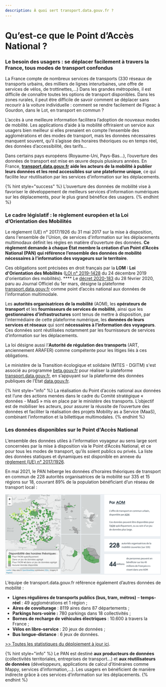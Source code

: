 ```yaml
---
description: À quoi sert transport.data.gouv.fr ?
---
```


# Qu’est-ce que le Point d’Accès National ?

### Le besoin des usagers : se déplacer facilement à travers la France, tous modes de transport confondus

La France compte de nombreux services de transports (330 réseaux de transports urbains, des milliers de lignes interurbaines, une offre de services de vélos, de trottinettes,…) Dans les grandes métropoles, il est difficile de connaître toutes les options de transport disponibles. Dans les zones rurales, il peut être difficile de savoir comment se déplacer sans recourir à la voiture individuelle : comment se rendre facilement de Figeac à Gourdon, dans le Lot, en transport en commun ?

L’accès à une meilleure information facilitera l’adoption de nouveaux modes de mobilité. Les applications d’aide à la mobilité offriraient un service aux usagers bien meilleur si elles prenaient en compte l’ensemble des agglomérations et des modes de transport, mais les données nécessaires manquent souvent, qu’il s’agisse des horaires théoriques ou en temps réel, des données d’accessibilité, des tarifs...

Dans certains pays européens (Royaume-Uni, Pays-Bas…), l’ouverture des données de transport est mise en œuvre depuis plusieurs années. En France, [**transport.data.gouv.fr**](https://transport.data.gouv.fr) **aide les acteurs de la mobilité à publier leurs données et les rend accessibles sur une plateforme unique**, ce qui facilite leur réutilisation par les services d’information sur les déplacements.

{% hint style="success" %}
L’ouverture des données de mobilité vise à favoriser le développement de meilleurs services d’information numériques sur les déplacements, pour le plus grand bénéfice des usagers.
{% endhint %}

### Le cadre législatif : le règlement européen et la Loi d’Orientation des Mobilités

Le règlement (UE) n° 2017/1926 du 31 mai 2017 sur la mise à disposition, dans l'ensemble de l'Union, de services d'information sur les déplacements multimodaux définit les règles en matière d’ouverture des données. **Ce règlement demande à chaque État membre la création d’un Point d’Accès National (PAN) qui référence l’ensemble des données de mobilité nécessaires à l’information des voyageurs sur le territoire**.&#x20;

Ces obligations sont précisées en droit français par la **LOM : Loi d'Orientation des Mobilités** ([LOI n° 2019-1428](https://www.legifrance.gouv.fr/affichTexte.do?cidTexte=JORFTEXT000039666574\&categorieLien=id) du 24 décembre 2019 d'orientation des mobilités). **** Le [décret 2020-183](https://www.legifrance.gouv.fr/affichTexte.do?cidTexte=JORFTEXT000041663171\&categorieLien=id) du 28 février 2020,  paru au Journal Officiel du 1er mars, désigne la plateforme[ transport.data.gouv.fr](https://www.ecologique-solidaire.gouv.fr/transport.data.gouv.fr) comme point d’accès national aux données de l’information multimodale. &#x20;

Les **autorités organisatrices de la mobilité** (AOM), les **opérateurs de transport** et les **fournisseurs de services de mobilité**, ainsi que les **gestionnaires d’infrastructures** sont tenus de mettre à disposition, par l’intermédiaire de cette plateforme numérique, les **données de leurs services et réseaux** qui sont **nécessaires à l’information des voyageurs**. Ces données sont réutilisées notamment par les fournisseurs de services d’information sur les déplacements.

La loi désigne aussi l’**Autorité de régulation des transports** (ART, anciennement ARAFER) comme compétente pour les litiges liés à ces obligations.

Le ministère de la Transition écologique et solidaire (MTES - DGITM) s'est associé au programme [beta.gouv.fr](http://beta.gouv.fr) pour réaliser la plateforme [transport.data.gouv.fr](https://transport.data.gouv.fr), en s’appuyant sur la plateforme des données publiques de l’État [data.gouv.fr](https://data.gouv.fr).

{% hint style="info" %}
La réalisation du Point d’accès national aux données est l’une des actions menées dans le cadre du Comité stratégique « données - MaaS » mis en place par le ministère des transports. L’objectif est de mobiliser les acteurs, pour assurer la réussite de l’ouverture des données et faciliter la réalisation des projets Mobility as a Service (MaaS), combinant l’information et la billettique multimodales.
{% endhint %}

### Les données disponibles sur le Point d'Accès National

L’ensemble des données utiles à l’information voyageur au sens large sont concernées par la mise à disposition via le Point d’Accès National, et ce pour tous les modes de transport, qu’ils soient publics ou privés. La liste des données statiques et dynamiques est disponible en annexe du [règlement (UE) n° 2017/1926](https://eur-lex.europa.eu/legal-content/FR/TXT/HTML/?uri=CELEX:32017R1926\&from=EN).

En mai 2021, le PAN héberge les données d’horaires théoriques de transport en commun de 228 autorités organisatrices de la mobilité sur 335 et 15 régions sur 18, couvrant 89% de la population bénéficiant d’un réseau de transport local :

![Statistiques d'ouverture des données des transports publics](<.gitbook/assets/image (125).png>)

L’équipe de transport.data.gouv.fr référence également d’autres données de mobilité :

* **Lignes régulières de transports publics (bus, tram, métros)** – **temps-réel** : 49 agglomérations et 1 région ;
* **Aires de covoiturage** : 8119 aires dans 87 départements ;
* **Parkings hors-voirie :** 780 parkings dans 18 collectivités ;
* **Bornes de recharge de véhicules électriques** : 10.600 à travers la France ;
* **Vélos en libre-service** : 20 jeux de données ;
* **Bus longue-distance** : 6 jeux de données.

[ >> Toutes les statistiques du déploiement à jour ici](https://transport.data.gouv.fr/stats).

{% hint style="info" %}
Le PAN est destiné **aux producteurs de données** (collectivités territoriales, entreprises de transport...) et **aux réutilisateurs de données** (développeurs, applications de calcul d’itinéraires comme Mappy, services d’information,…). Les usagers en bénéficient de manière indirecte grâce à ces services d’information sur les déplacements.
{% endhint %}

